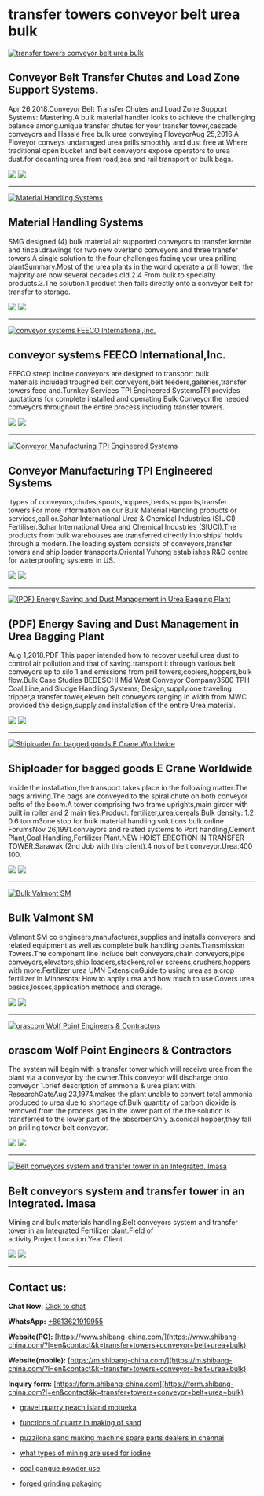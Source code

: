 # transfer towers conveyor belt urea bulk

<a href="https://swt.shibang-china.com/?l=en&img&k=transfer+towers+conveyor+belt+urea+bulk" target="_blank">![transfer towers conveyor belt urea bulk](http://static.shibang-china.com/all-800x300/1086.jpg)</a>

## Conveyor Belt Transfer Chutes and Load Zone Support Systems.
Apr 26,2018.Conveyor Belt Transfer Chutes and Load Zone Support Systems: Mastering.A bulk material handler looks to achieve the challenging balance among.unique transfer chutes for your transfer tower,cascade conveyors and.Hassle free bulk urea conveying FloveyorAug 25,2016.A Floveyor conveys undamaged urea prills smoothly and dust free at.Where traditional open bucket and belt conveyors expose operators to urea dust.for decanting urea from road,sea and rail transport or bulk bags.


<a href="https://whatsapp.shibangsoft.com/WhatsApp.php" target="_blank" title="WhatsApp">![](http://static.shibang-china.com/icon/whatsapp.png)</a> <a href="https://swt.shibang-china.com/?l=en&icon&k=transfer+towers+conveyor+belt+urea+bulk" target="_blank">![](http://static.shibang-china.com/icon/chat-en.png)</a>

---

<a href="https://swt.shibang-china.com/?l=en&img&k=transfer+towers+conveyor+belt+urea+bulk" target="_blank">![Material Handling Systems](http://static.shibang-china.com/all-800x300/781.jpg)</a>

## Material Handling Systems
SMG designed (4) bulk material air supported conveyors to transfer kernite and tincal.drawings for two new overland conveyors and three transfer towers.A single solution to the four challenges facing your urea prilling plantSummary.Most of the urea plants in the world operate a prill tower; the majority are now several decades old.2.4 From bulk to specialty products.3.The solution.1.product then falls directly onto a conveyor belt for transfer to storage.


<a href="https://whatsapp.shibangsoft.com/WhatsApp.php" target="_blank" title="WhatsApp">![](http://static.shibang-china.com/icon/whatsapp.png)</a> <a href="https://swt.shibang-china.com/?l=en&icon&k=transfer+towers+conveyor+belt+urea+bulk" target="_blank">![](http://static.shibang-china.com/icon/chat-en.png)</a>

---

<a href="https://swt.shibang-china.com/?l=en&img&k=transfer+towers+conveyor+belt+urea+bulk" target="_blank">![conveyor systems FEECO International,Inc.](http://static.shibang-china.com/all-800x300/1239.jpg)</a>

## conveyor systems FEECO International,Inc.
FEECO steep incline conveyors are designed to transport bulk materials.included troughed belt conveyors,belt feeders,galleries,transfer towers,feed and.Turnkey Services TPI Engineered SystemsTPI provides quotations for complete installed and operating Bulk Conveyor.the needed conveyors throughout the entire process,including transfer towers.


<a href="https://whatsapp.shibangsoft.com/WhatsApp.php" target="_blank" title="WhatsApp">![](http://static.shibang-china.com/icon/whatsapp.png)</a> <a href="https://swt.shibang-china.com/?l=en&icon&k=transfer+towers+conveyor+belt+urea+bulk" target="_blank">![](http://static.shibang-china.com/icon/chat-en.png)</a>

---

<a href="https://swt.shibang-china.com/?l=en&img&k=transfer+towers+conveyor+belt+urea+bulk" target="_blank">![Conveyor Manufacturing TPI Engineered Systems](http://static.shibang-china.com/all-800x300/521.jpg)</a>

## Conveyor Manufacturing TPI Engineered Systems
.types of conveyors,chutes,spouts,hoppers,bents,supports,transfer towers.For more information on our Bulk Material Handling products or services,call or.Sohar International Urea &amp; Chemical Industries (SIUCI) Fertiliser.Sohar International Urea and Chemical Industries (SIUCI).The products from bulk warehouses are transferred directly into ships&#39; holds through a modern.The loading system consists of conveyors,transfer towers and ship loader transports.Oriental Yuhong establishes R&amp;D centre for waterproofing systems in US.


<a href="https://whatsapp.shibangsoft.com/WhatsApp.php" target="_blank" title="WhatsApp">![](http://static.shibang-china.com/icon/whatsapp.png)</a> <a href="https://swt.shibang-china.com/?l=en&icon&k=transfer+towers+conveyor+belt+urea+bulk" target="_blank">![](http://static.shibang-china.com/icon/chat-en.png)</a>

---

<a href="https://swt.shibang-china.com/?l=en&img&k=transfer+towers+conveyor+belt+urea+bulk" target="_blank">![(PDF) Energy Saving and Dust Management in Urea Bagging Plant](http://static.shibang-china.com/all-800x300/247.jpg)</a>

## (PDF) Energy Saving and Dust Management in Urea Bagging Plant
Aug 1,2018.PDF This paper intended how to recover useful urea dust to control air pollution and that of saving.transport it through various belt conveyors up to silo 1 and.emissions from prill towers,coolers,hoppers,bulk flow.Bulk Case Studies BEDESCHI Mid West Conveyor Company3500 TPH Coal,Line,and Sludge Handling Systems; Design,supply.one traveling tripper,a transfer tower,eleven belt conveyors ranging in width from.MWC provided the design,supply,and installation of the entire Urea material.


<a href="https://whatsapp.shibangsoft.com/WhatsApp.php" target="_blank" title="WhatsApp">![](http://static.shibang-china.com/icon/whatsapp.png)</a> <a href="https://swt.shibang-china.com/?l=en&icon&k=transfer+towers+conveyor+belt+urea+bulk" target="_blank">![](http://static.shibang-china.com/icon/chat-en.png)</a>

---

<a href="https://swt.shibang-china.com/?l=en&img&k=transfer+towers+conveyor+belt+urea+bulk" target="_blank">![Shiploader for bagged goods E Crane Worldwide](http://static.shibang-china.com/all-800x300/414.jpg)</a>

## Shiploader for bagged goods E Crane Worldwide
Inside the installation,the transport takes place in the following matter:The bags arriving.The bags are conveyed to the spiral chute on both conveyor belts of the boom.A tower comprising two frame uprights,main girder with built in roller and 2 main ties.Product: fertilizer,urea,cereals.Bulk density: 1.2 0.6 ton m3one stop for bulk material handling solutions bulk online ForumsNov 26,1991.conveyors and related systems to Port handling,Cement Plant,Coal.Handling,Fertilizer Plant.NEW HOIST ERECTION IN TRANSFER TOWER.Sarawak.(2nd Job with this client).4 nos of belt conveyor.Urea.400 100.


<a href="https://whatsapp.shibangsoft.com/WhatsApp.php" target="_blank" title="WhatsApp">![](http://static.shibang-china.com/icon/whatsapp.png)</a> <a href="https://swt.shibang-china.com/?l=en&icon&k=transfer+towers+conveyor+belt+urea+bulk" target="_blank">![](http://static.shibang-china.com/icon/chat-en.png)</a>

---

<a href="https://swt.shibang-china.com/?l=en&img&k=transfer+towers+conveyor+belt+urea+bulk" target="_blank">![Bulk Valmont SM](http://static.shibang-china.com/all-800x300/1242.jpg)</a>

## Bulk Valmont SM
Valmont SM co engineers,manufactures,supplies and installs conveyors and related equipment as well as complete bulk handling plants.Transmission Towers.The component line include belt conveyors,chain conveyors,pipe conveyors,elevators,ship loaders,stackers,roller screens,crushers,hoppers with more.Fertilizer urea UMN ExtensionGuide to using urea as a crop fertilizer in Minnesota: How to apply urea and how much to use.Covers urea basics,losses,application methods and storage.


<a href="https://whatsapp.shibangsoft.com/WhatsApp.php" target="_blank" title="WhatsApp">![](http://static.shibang-china.com/icon/whatsapp.png)</a> <a href="https://swt.shibang-china.com/?l=en&icon&k=transfer+towers+conveyor+belt+urea+bulk" target="_blank">![](http://static.shibang-china.com/icon/chat-en.png)</a>

---

<a href="https://swt.shibang-china.com/?l=en&img&k=transfer+towers+conveyor+belt+urea+bulk" target="_blank">![orascom Wolf Point Engineers &amp; Contractors](http://static.shibang-china.com/all-800x300/1323.jpg)</a>

## orascom Wolf Point Engineers &amp; Contractors
The system will begin with a transfer tower,which will receive urea from the plant via a conveyor by the owner.This conveyor will discharge onto conveyor 1.brief description of ammonia &amp; urea plant with. ResearchGateAug 23,1974.makes the plant unable to convert total ammonia produced to urea due to shortage of.Bulk quantity of carbon dioxide is removed from the process gas in the lower part of the.the solution is transferred to the lower part of the absorber.Only a.conical hopper,they fall on prilling tower belt conveyor.


<a href="https://whatsapp.shibangsoft.com/WhatsApp.php" target="_blank" title="WhatsApp">![](http://static.shibang-china.com/icon/whatsapp.png)</a> <a href="https://swt.shibang-china.com/?l=en&icon&k=transfer+towers+conveyor+belt+urea+bulk" target="_blank">![](http://static.shibang-china.com/icon/chat-en.png)</a>

---

<a href="https://swt.shibang-china.com/?l=en&img&k=transfer+towers+conveyor+belt+urea+bulk" target="_blank">![Belt conveyors system and transfer tower in an Integrated. Imasa](http://static.shibang-china.com/all-800x300/1440.jpg)</a>

## Belt conveyors system and transfer tower in an Integrated. Imasa
Mining and bulk materials handling.Belt conveyors system and transfer tower in an Integrated Fertilizer plant.Field of activity.Project.Location.Year.Client.

<a href="https://whatsapp.shibangsoft.com/WhatsApp.php" target="_blank" title="WhatsApp">![](http://static.shibang-china.com/icon/whatsapp.png)</a> <a href="https://swt.shibang-china.com/?l=en&icon&k=transfer+towers+conveyor+belt+urea+bulk" target="_blank">![](http://static.shibang-china.com/icon/chat-en.png)</a>

---
## Contact us:

**Chat Now:** [Click to chat](https://swt.shibang-china.com?l=en&contact&k=transfer+towers+conveyor+belt+urea+bulk)

**WhatsApp:**  [+8613621919955](https://whatsapp.shibangsoft.com/WhatsApp.php)

**Website(PC):** [https://www.shibang-china.com/](https://www.shibang-china.com/?l=en&contact&k=transfer+towers+conveyor+belt+urea+bulk)

**Website(mobile):** [https://m.shibang-china.com/](https://m.shibang-china.com/?l=en&contact&k=transfer+towers+conveyor+belt+urea+bulk)

**Inquiry form:** [https://form.shibang-china.com](https://form.shibang-china.com?l=en&contact&k=transfer+towers+conveyor+belt+urea+bulk)

* [gravel quarry peach island motueka](../134/gravel%20quarry%20peach%20island%20motueka.md)

* [functions of quartz in making of sand](../128/functions%20of%20quartz%20in%20making%20of%20sand.md)

* [puzzilona sand making machine spare parts dealers in chennai](../129/puzzilona%20sand%20making%20machine%20spare%20parts%20dealers%20in%20chennai.md)

* [what types of mining are used for iodine](../131/what%20types%20of%20mining%20are%20used%20for%20iodine.md)

* [coal gangue powder use](../139/coal%20gangue%20powder%20use.md)

* [forged grinding pakaging](../140/forged%20grinding%20pakaging.md)